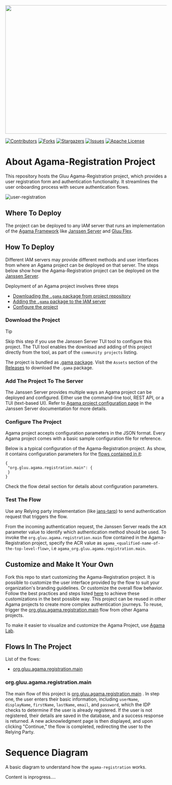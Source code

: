<p>
 <img width="600" height="400" src="https://github.com/user-attachments/assets/eaf335b4-2d08-40fe-aa8e-05616098366d">
</p>

[![Contributors][contributors-shield]](contributors-url)
[![Forks][forks-shield]](forks-url)
[![Stargazers][stars-shield]](stars-url)
[![Issues][issues-shield]](issues-url)
[![Apache License][license-shield]](license-url)
 
# About Agama-Registration Project

This repository hosts the Gluu Agama-Registration project, which provides a user registration form and authentication functionality. It streamlines the user onboarding process with secure authentication flows.

![user-registration](https://github.com/user-attachments/assets/70c63e30-c9ac-4fdf-b9bf-262a4ccdf29b)

## Where To Deploy

The project can be deployed to any IAM server that runs an implementation of 
the [Agama Framework](https://docs.jans.io/head/agama/introduction/) like 
[Janssen Server](https://jans.io) and [Gluu Flex](https://gluu.org/flex/).

## How To Deploy

Different IAM servers may provide different methods and 
user interfaces from where an Agama project can be deployed on that server. 
The steps below show how the Agama-Registration project can be deployed on the 
[Janssen Server](https://jans.io). 

Deployment of an Agama project involves three steps

- [Downloading the `.gama` package from project repository](#download-the-project)
- [Adding the `.gama` package to the IAM server](#add-the-project-to-the-server)
- [Configure the project](#configure-the-project)


### Download the Project

> [!TIP]
> Skip this step if you use the Janssen Server TUI tool to 
> configure this project. The TUI tool enables the download and adding of this 
> project directly from the tool, as part of the `community projects` listing. 

The project is bundled as 
[.gama package](https://docs.jans.io/head/agama/gama-format/). 
Visit the `Assets` section of the 
[Releases](https://github.com/GluuFederation/agama-registration/releases) to download 
the `.gama` package.

### Add The Project To The Server

 The Janssen Server provides multiple ways an Agama project can be 
 deployed and configured. Either use the command-line tool, REST API, or a 
 TUI (text-based UI). Refer to 
 [Agama project configuration page](https://docs.jans.io/head/admin/config-guide/auth-server-config/agama-project-configuration/) in the Janssen Server documentation for more 
 details.

### Configure The Project

Agama project accepts configuration parameters in the JSON format. Every Agama 
project comes with a basic sample configuration file for reference.

Below is a typical configuration of the Agama-Registration project. As show, it contains
configuration parameters for the [flows contained in it](#flows-in-the-project):
 ```
{
  "org.gluu.agama.registration.main": {
  }
}
 ```

Check the flow detail section for details about configuration parameters.

### Test The Flow

Use any Relying party implementation (like [jans-tarp](https://github.com/JanssenProject/jans/tree/main/demos/jans-tarp)) to send authentication request that triggers the flow.

From the incoming authentication request, the Janssen Server reads the `ACR` 
parameter value to identify which authentication method should be used. 
To invoke the `org.gluu.agama.registration.main` flow contained in the  Agama-Registration project, 
specify the ACR value as `agama_<qualified-name-of-the-top-level-flow>`, 
i.e  `agama_org.gluu.agama.registration.main`.

## Customize and Make It Your Own

Fork this repo to start customizing the Agama-Registration project. It is possible to 
customize the user interface provided by the flow to suit your organization's 
branding guidelines. Or customize the overall flow behavior. Follow the best 
practices and steps listed [here](https://docs.jans.io/head/admin/developer/agama/agama-best-practices/#project-reuse-and-customizations)
to achieve these customizations in the best possible way.
This project can be reused in other Agama projects to create more complex
authentication journeys. To reuse, trigger the 
[org.gluu.agama.registration.main](#orggluuagamaregistrationmain) flow from other Agama projects.

To make it easier to visualize and customize the Agama Project, use
[Agama Lab](https://cloud.gluu.org/agama-lab/login).

## Flows In The Project

List of the flows: 

- [org.gluu.agama.registration.main](#orggluuagamaregistrationmain)

### org.gluu.agama.registration.main

The main flow of this project is [org.gluu.agama.registration.main](./code/org.gluu.agama.registration.main.flow) .
In step one, the user enters their basic information, including `userName`, `displayName`, `firstName`, `lastName`, `email`, and `password`, which the IDP checks to determine if the user is already registered. If the user is not registered, their details are saved in the database, and a success response is returned. A new acknowledgment page is then displayed, and upon clicking "Continue," the flow is completed, redirecting the user to the Relying Party.

# Sequence Diagram

A basic diagram to understand how the `agama-registration` works.

Content is inprogress....


 <!-- This are stats url reference for this repository -->
[contributors-shield]: https://img.shields.io/github/contributors/GluuFederation/agama-registration.svg?style=for-the-badge
[contributors-url]: https://github.com/GluuFederation/agama-registration/graphs/contributors
[forks-shield]: https://img.shields.io/github/forks/GluuFederation/agama-registration.svg?style=for-the-badge
[forks-url]: https://github.com/GluuFederation/agama-registration/network/members
[stars-shield]: https://img.shields.io/github/stars/GluuFederation/agama-registration?style=for-the-badge
[stars-url]: https://github.com/GluuFederation/agama-registration/stargazers
[issues-shield]: https://img.shields.io/github/issues/GluuFederation/agama-registration.svg?style=for-the-badge
[issues-url]: https://github.com/GluuFederation/agama-registration/issues
[license-shield]: https://img.shields.io/github/license/GluuFederation/agama-registration.svg?style=for-the-badge
[license-url]: https://github.com/GluuFederation/agama-registration/blob/main/LICENSE
